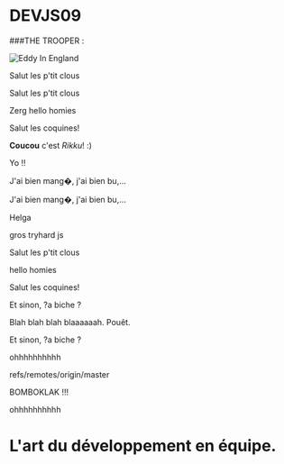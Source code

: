 # DEVJS09

###THE TROOPER : 

![Eddy In England](https://cdn.mos.cms.futurecdn.net/7HBQjAffoqcHSL9mpHxdVP.jpg "Eddy")




Salut les p'tit clous


Salut les p'tit clous

Zerg
hello homies

Salut les coquines!



**Coucou** c'est _Rikku_! :)

Yo !!

J'ai bien mang�, j'ai bien bu,...


J'ai bien mang�, j'ai bien bu,...


Helga

gros tryhard js 


Salut les p'tit clous

hello homies

Salut les coquines!

Et sinon, ?a biche ?






Blah blah blah blaaaaaah. Pouêt.


Et sinon, ?a biche ?





 ohhhhhhhhhh



refs/remotes/origin/master

BOMBOKLAK !!!

 ohhhhhhhhhh






# L'art du développement en équipe.

